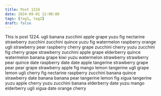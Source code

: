```yaml
---
title: Post 1224
date: 2024-09-01 12:00:00
tags: [tag1, tag2]
draft: false
---
```

This is post 1224.
ugli
banana
zucchini
apple
grape
yuzu
fig
nectarine
strawberry
zucchini
zucchini
quince
yuzu
fig
watermelon
raspberry
orange
ugli
strawberry
pear
raspberry
cherry
grape
zucchini
cherry
yuzu
zucchini
fig
cherry
grape
strawberry
zucchini
apple
grape
elderberry
quince
watermelon
banana
grape
kiwi
yuzu
watermelon
strawberry
strawberry
pear
quince
date
raspberry
date
date
apple
tangerine
strawberry
grape
pear
pear
grape
strawberry
apple
fig
mango
lemon
tangerine
ugli
grape
lemon
ugli
cherry
fig
nectarine
raspberry
zucchini
banana
quince
strawberry
date
banana
banana
pear
tangerine
lemon
fig
xigua
tangerine
yuzu
apple
cherry
yuzu
zucchini
banana
elderberry
date
yuzu
mango
elderberry
ugli
xigua
date
orange
cherry
